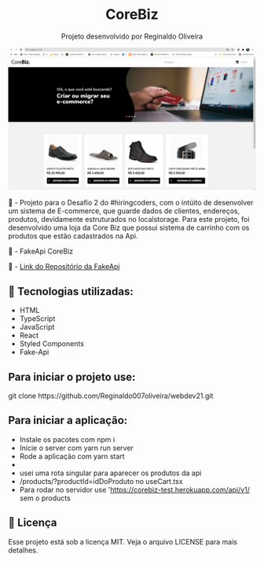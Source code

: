<h1 align="center">CoreBiz</h1>
<p align="center">Projeto desenvolvido por Reginaldo Oliveira</p>

<img src="./tela1.png">


📖 - Projeto para o Desafio 2 do #hiringcoders, com o intúito de desenvolver um sistema de E-commerce, que guarde dados de clientes, endereços, produtos, devidamente
estruturados no localstorage. Para este projeto, foi desenvolvido uma loja da Core Biz que possui sistema de carrinho com os produtos que estão cadastrados na Api.

📖 - FakeApi CoreBiz 

📖 - <a href="https://github.com/reginaldo007oliveira">Link do Repositório da FakeApi</a>

<h2>🚀 Tecnologias utilizadas: </h2>

- HTML
- TypeScript
- JavaScript
- React
- Styled Components
- Fake-Api

<h2>Para iniciar o projeto use: </h2>
git clone https://github.com/Reginaldo007oliveira/webdev21.git
<h2>Para iniciar a aplicação:</h2>

- Instale os pacotes com npm i
- Inicie o server com yarn run server
- Rode a aplicação com yarn start
- 
- usei uma rota singular para aparecer os produtos da api
- /products/?productId=idDoProduto no useCart.tsx 
- Para rodar no servidor use 'https://corebiz-test.herokuapp.com/api/v1/ sem o products

<h2>📝 Licença</h2>
Esse projeto está sob a licença MIT. Veja o arquivo LICENSE para mais detalhes.

